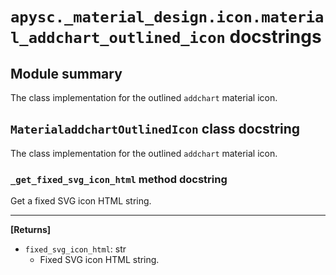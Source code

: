 # `apysc._material_design.icon.material_addchart_outlined_icon` docstrings

## Module summary

The class implementation for the outlined `addchart` material icon.

## `MaterialaddchartOutlinedIcon` class docstring

The class implementation for the outlined `addchart` material icon.

### `_get_fixed_svg_icon_html` method docstring

Get a fixed SVG icon HTML string.<hr>

**[Returns]**

- `fixed_svg_icon_html`: str
  - Fixed SVG icon HTML string.